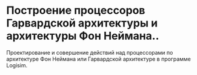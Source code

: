 # Построение процессоров Гарвардской архитектуры и архитектуры Фон Неймана..
Проектирование и совершение действий над процессорами по архитектуре Фон Неймана или Гарвардской архитектуре в программе Logisim.
